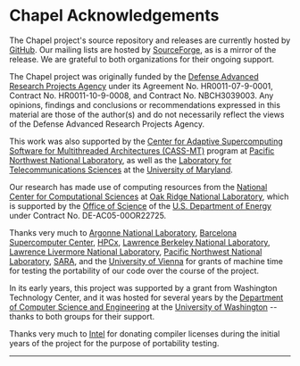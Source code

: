 Chapel Acknowledgements
=======================

The Chapel project's source repository and releases are currently
hosted by [GitHub].  Our mailing lists are hosted by [SourceForge], as
is a mirror of the release.  We are grateful to both organizations for
their ongoing support.

The Chapel project was originally funded by the [Defense Advanced
Research Projects Agency] under its Agreement No. HR0011-07-9-0001,
Contract No. HR0011-10-9-0008, and Contract No. NBCH3039003.  Any
opinions, findings and conclusions or recommendations expressed in
this material are those of the author(s) and do not necessarily
reflect the views of the Defense Advanced Research Projects Agency.

This work was also supported by the [Center for Adaptive
Supercomputing Software for Multithreaded Architectures (CASS-MT)]
program at [Pacific Northwest National Laboratory], as well as the
[Laboratory for Telecommunications Sciences] at the [University of
Maryland].

Our research has made use of computing resources from the [National
Center for Computational Sciences] at [Oak Ridge National Laboratory],
which is supported by the [Office of Science] of the [U.S. Department
of Energy] under Contract No. DE-AC05-00OR22725.

Thanks very much to [Argonne National Laboratory], [Barcelona
Supercomputer Center], [HPCx], [Lawrence Berkeley National
Laboratory], [Lawrence Livermore National Laboratory], [Pacific
Northwest National Laboratory], [SARA], and the [University of Vienna]
for grants of machine time for testing the portability of our code
over the course of the project.

In its early years, this project was supported by a grant from
Washington Technology Center, and it was hosted for several years by
the [Department of Computer Science and Engineering] at the
[University of Washington] -- thanks to both groups for their support.

Thanks very much to [Intel] for donating compiler licenses during the
initial years of the project for the purpose of portability testing.

---

[Argonne National Laboratory]: http://www.anl.gov/
[Barcelona Supercomputer Center]: http://www.bsc.es/
[Center for Adaptive Supercomputing Software for Multithreaded Architectures (CASS-MT)]: http://cass-mt.pnnl.gov/
[Defense Advanced Research Projects Agency]: http://www.darpa.mil/
[Department of Computer Science and Engineering]: http://cs.washington.edu
[GitHub]: https://github.com/
[HPCx]: http://www.hpcx.ac.uk/
[Intel]: http://www.intel.com/
[Laboratory for Telecommunications Sciences]: https://www.ltsnet.net/
[Lawrence Berkeley National Laboratory]: http://www.lbl.gov/
[Lawrence Livermore National Laboratory]: http://www.llnl.gov/
[National Center for Computational Sciences]: http://www.nccs.gov/
[Oak Ridge National Laboratory]: http://www.ornl.gov/
[Office of Science]: http://science.energy.gov/
[Pacific Northwest National Laboratory]: http://www.pnl.gov/
[SARA]: http://www.sara.nl/
[SourceForge]: https://sourceforge.net/
[University of Maryland]: http://www.umiacs.umd.edu/
[University of Vienna]: http://www.univie.ac.at/
[University of Washington]: http://www.washington.edu
[U.S. Department of Energy]: http://energy.gov/
